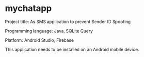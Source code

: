 # mychatapp

Project title: As SMS application to prevent Sender ID Spoofing

Programming language: Java, SQLite Query

Platform: Android Studio, Firebase

This application needs to be installed on an Android mobile device.
